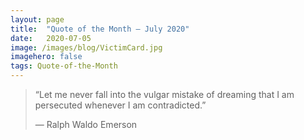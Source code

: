 ```yaml
---
layout:	page
title:	"Quote of the Month — July 2020"
date:	2020-07-05
image: /images/blog/VictimCard.jpg
imagehero: false
tags: Quote-of-the-Month
---
```


  
> “Let me never fall into the vulgar mistake of dreaming that I am persecuted whenever I am contradicted.”
> 
> — Ralph Waldo Emerson

